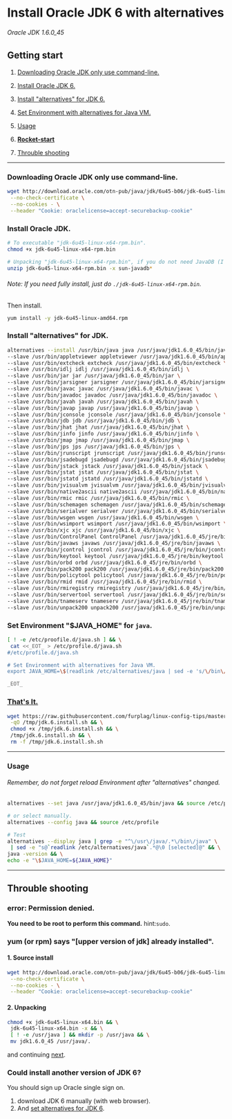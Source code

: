 # Install Oracle JDK 6 with alternatives
###### Oracle JDK 1.6.0_45

## Getting start

1. [Downloading Oracle JDK only use command-line.](#downloading-oracle-jdk-only-use-command-line)

2. [Install Oracle JDK 6.](#install-oracle-jdk)

3. [Install "alternatives" for JDK 6.](#install-alternatives-for-jdk)

4. [Set Environment with alternatives for Java VM.](#set-environment-java_home-for-java)

5. [Usage](#usage)

6. **[Rocket-start](thats-it)**

7. [Throuble shooting](#throuble-shooting)

----

### Downloading Oracle JDK only use command-line.
```bash
wget http://download.oracle.com/otn-pub/java/jdk/6u45-b06/jdk-6u45-linux-x64-rpm.bin \
 --no-check-certificate \
 --no-cookies - \
 --header "Cookie: oraclelicense=accept-securebackup-cookie"
```

### Install Oracle JDK.
```bash
# To executable "jdk-6u45-linux-x64-rpm.bin".
chmod +x jdk-6u45-linux-x64-rpm.bin

# Unpacking "jdk-6u45-linux-x64-rpm.bin", if you do not need JavaDB (I do not need).
unzip jdk-6u45-linux-x64-rpm.bin -x sun-javadb*
```
###### Note: If you need fully install, just do `./jdk-6u45-linux-x64-rpm.bin`.
Then install.
```bash
yum install -y jdk-6u45-linux-amd64.rpm
```

### Install "alternatives" for JDK.
```bash
alternatives --install /usr/bin/java java /usr/java/jdk1.6.0_45/bin/java 160045 \
--slave /usr/bin/appletviewer appletviewer /usr/java/jdk1.6.0_45/bin/appletviewer \
--slave /usr/bin/extcheck extcheck /usr/java/jdk1.6.0_45/bin/extcheck \
--slave /usr/bin/idlj idlj /usr/java/jdk1.6.0_45/bin/idlj \
--slave /usr/bin/jar jar /usr/java/jdk1.6.0_45/bin/jar \
--slave /usr/bin/jarsigner jarsigner /usr/java/jdk1.6.0_45/bin/jarsigner \
--slave /usr/bin/javac javac /usr/java/jdk1.6.0_45/bin/javac \
--slave /usr/bin/javadoc javadoc /usr/java/jdk1.6.0_45/bin/javadoc \
--slave /usr/bin/javah javah /usr/java/jdk1.6.0_45/bin/javah \
--slave /usr/bin/javap javap /usr/java/jdk1.6.0_45/bin/javap \
--slave /usr/bin/jconsole jconsole /usr/java/jdk1.6.0_45/bin/jconsole \
--slave /usr/bin/jdb jdb /usr/java/jdk1.6.0_45/bin/jdb \
--slave /usr/bin/jhat jhat /usr/java/jdk1.6.0_45/bin/jhat \
--slave /usr/bin/jinfo jinfo /usr/java/jdk1.6.0_45/bin/jinfo \
--slave /usr/bin/jmap jmap /usr/java/jdk1.6.0_45/bin/jmap \
--slave /usr/bin/jps jps /usr/java/jdk1.6.0_45/bin/jps \
--slave /usr/bin/jrunscript jrunscript /usr/java/jdk1.6.0_45/bin/jrunscript \
--slave /usr/bin/jsadebugd jsadebugd /usr/java/jdk1.6.0_45/bin/jsadebugd \
--slave /usr/bin/jstack jstack /usr/java/jdk1.6.0_45/bin/jstack \
--slave /usr/bin/jstat jstat /usr/java/jdk1.6.0_45/bin/jstat \
--slave /usr/bin/jstatd jstatd /usr/java/jdk1.6.0_45/bin/jstatd \
--slave /usr/bin/jvisualvm jvisualvm /usr/java/jdk1.6.0_45/bin/jvisualvm \
--slave /usr/bin/native2ascii native2ascii /usr/java/jdk1.6.0_45/bin/native2ascii \
--slave /usr/bin/rmic rmic /usr/java/jdk1.6.0_45/bin/rmic \
--slave /usr/bin/schemagen schemagen /usr/java/jdk1.6.0_45/bin/schemagen \
--slave /usr/bin/serialver serialver /usr/java/jdk1.6.0_45/bin/serialver \
--slave /usr/bin/wsgen wsgen /usr/java/jdk1.6.0_45/bin/wsgen \
--slave /usr/bin/wsimport wsimport /usr/java/jdk1.6.0_45/bin/wsimport \
--slave /usr/bin/xjc xjc /usr/java/jdk1.6.0_45/bin/xjc \
--slave /usr/bin/ControlPanel ControlPanel /usr/java/jdk1.6.0_45/jre/bin/ControlPanel \
--slave /usr/bin/javaws javaws /usr/java/jdk1.6.0_45/jre/bin/javaws \
--slave /usr/bin/jcontrol jcontrol /usr/java/jdk1.6.0_45/jre/bin/jcontrol \
--slave /usr/bin/keytool keytool /usr/java/jdk1.6.0_45/jre/bin/keytool \
--slave /usr/bin/orbd orbd /usr/java/jdk1.6.0_45/jre/bin/orbd \
--slave /usr/bin/pack200 pack200 /usr/java/jdk1.6.0_45/jre/bin/pack200 \
--slave /usr/bin/policytool policytool /usr/java/jdk1.6.0_45/jre/bin/policytool \
--slave /usr/bin/rmid rmid /usr/java/jdk1.6.0_45/jre/bin/rmid \
--slave /usr/bin/rmiregistry rmiregistry /usr/java/jdk1.6.0_45/jre/bin/rmiregistry \
--slave /usr/bin/servertool servertool /usr/java/jdk1.6.0_45/jre/bin/servertool \
--slave /usr/bin/tnameserv tnameserv /usr/java/jdk1.6.0_45/jre/bin/tnameserv \
--slave /usr/bin/unpack200 unpack200 /usr/java/jdk1.6.0_45/jre/bin/unpack200
```

### Set Environment "$JAVA_HOME" for `java`.
```bash
[ ! -e /etc/proofile.d/java.sh ] && \
 cat <<_EOT_ > /etc/profile.d/java.sh
#/etc/profile.d/java.sh

# Set Environment with alternatives for Java VM.
export JAVA_HOME=\$(readlink /etc/alternatives/java | sed -e 's/\/bin\/java//g')

_EOT_
```
### [That's It.](jdk.6.install.sh)
```bash
wget https://raw.githubusercontent.com/furplag/linux-config-tips/master/rhel/java/jdk.6.install.sh \
 -qO /tmp/jdk.6.install.sh && \
 chmod +x /tmp/jdk.6.install.sh && \
 /tmp/jdk.6.install.sh && \
 rm -f /tmp/jdk.6.install.sh.sh
```
---

### Usage
###### Remember, do not forget reload Environment after "alternatives" changed.
```bash
alternatives --set java /usr/java/jdk1.6.0_45/bin/java && source /etc/profile

# or select manually.
alternatives --config java && source /etc/profile

# Test
alternatives --display java | grep -e "^\/usr\/java/.*\/bin\/java" \
 | sed -e "s@`readlink /etc/alternatives/java`.*@\0 [selected]@" && \
java -version && \
echo -e "\$JAVA_HOME=${JAVA_HOME}"
```
---

## Throuble shooting

### error: Permission denied.
**You need to be root to perform this command.** hint:`sudo`.

### yum (or rpm) says "[upper version of jdk] already installed".
#### 1. Source install
```bash
wget http://download.oracle.com/otn-pub/java/jdk/6u45-b06/jdk-6u45-linux-x64.bin \
 --no-check-certificate \
 --no-cookies - \
 --header "Cookie: oraclelicense=accept-securebackup-cookie"
```
#### 2. Unpacking
```bash
chmod +x jdk-6u45-linux-x64.bin && \
 jdk-6u45-linux-x64.bin -x && \
 [ ! -e /usr/java ] && mkdir -p /usr/java && \
 mv jdk1.6.0_45 /usr/java/.
```
and continuing [next](#install-alternatives-for-jdk).

### Could install another version of JDK 6?
You should sign up Oracle single sign on.
  1. download JDK 6 manually (with web browser).
  2. And [set alternatives for JDK 6](jdk.6.alternatives.sh).
